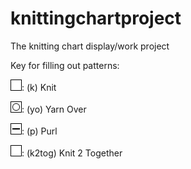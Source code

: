 # knittingchartproject
The knitting chart display/work project

Key for filling out patterns:

![(k) Knit](img/stitches/k.gif): (k) Knit

![(yo) Yarn Over](img/stitches/yo.gif): (yo) Yarn Over

![(p) Purl](img/stitches/p.gif): (p) Purl

![(k2tog) Knit 2 Together](img/stitches/k.gif): (k2tog) Knit 2 Together

